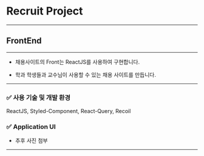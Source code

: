 # Recruit Project

---

## FrontEnd

---

- 채용사이트의 Front는 ReactJS를 사용하여 구현합니다.

- 학과 학생들과 교수님이 사용할 수 있는 채용 사이트를 만듭니다.

---

### ✅ 사용 기술 및 개발 환경

ReactJS, Styled-Component, React-Query, Recoil

### ✅ Application UI

- 추후 사진 첨부

---
